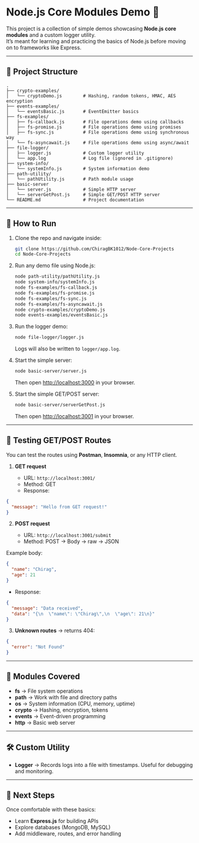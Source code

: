 # Node.js Core Modules Demo 🚀

This project is a collection of simple demos showcasing **Node.js core modules** and a custom logger utility.  
It’s meant for learning and practicing the basics of Node.js before moving on to frameworks like Express.

---

## 📂 Project Structure

```
.
├── crypto-examples/
│   └── cryptoDemo.js        # Hashing, random tokens, HMAC, AES encryption
├── events-examples/
│   └── eventsBasic.js       # EventEmitter basics
├── fs-examples/
│   ├── fs-callback.js       # File operations demo using callbacks
│   ├── fs-promise.js        # File operations demo using promises
│   ├── fs-sync.js           # File operations demo using synchronous way
│   └── fs-asyncawait.js     # File operations demo using async/await
├── file-logger/
│   ├── logger.js            # Custom logger utility
│   └── app.log              # Log file (ignored in .gitignore)
├── system-info/
│   └── systemInfo.js        # System information demo
├── path-utility/
│   └── pathUtility.js       # Path module usage
├── basic-server
│   └── server.js            # Simple HTTP server
│   └── serverGetPost.js     # Simple GET/POST HTTP server
└── README.md                # Project documentation
```

---

## 🚀 How to Run

1. Clone the repo and navigate inside:
   ```bash
   git clone https://github.com/ChiragBK1012/Node-Core-Projects
   cd Node-Core-Projects
   ```

2. Run any demo file using Node.js:
   ```bash
   node path-utility/pathUtility.js
   node system-info/systemInfo.js
   node fs-examples/fs-callback.js
   node fs-examples/fs-promise.js
   node fs-examples/fs-sync.js
   node fs-examples/fs-asyncawait.js
   node crypto-examples/cryptoDemo.js
   node events-examples/eventsBasic.js
   ```

3. Run the logger demo:
   ```bash
   node file-logger/logger.js
   ```
   Logs will also be written to `logger/app.log`.

4. Start the simple server:
   ```bash
   node basic-server/server.js
   ```
   Then open [http://localhost:3000](http://localhost:3000) in your browser.

5. Start the simple GET/POST server:
   ```bash
   node basic-server/serverGetPost.js
   ```
   Then open [http://localhost:3001](http://localhost:3001) in your browser.

---

## 📌 Testing GET/POST Routes

You can test the routes using **Postman**, **Insomnia**, or any HTTP client.

1. **GET request**

   * URL: `http://localhost:3001/`
   * Method: GET
   * Response:

```json
{
  "message": "Hello from GET request!"
}
```

2. **POST request**

   * URL: `http://localhost:3001/submit`
   * Method: POST → Body → raw → JSON

Example body:

```json
{
  "name": "Chirag",
  "age": 21
}
```

* Response:

```json
{
  "message": "Data received",
  "data": "{\n  \"name\": \"Chirag\",\n  \"age\": 21\n}"
}
```

3. **Unknown routes** → returns 404:

```json
{
  "error": "Not Found"
}
```

---

## 📌 Modules Covered
- **fs** → File system operations  
- **path** → Work with file and directory paths  
- **os** → System information (CPU, memory, uptime)  
- **crypto** → Hashing, encryption, tokens  
- **events** → Event-driven programming  
- **http** → Basic web server  

---

## 🛠️ Custom Utility
- **Logger** → Records logs into a file with timestamps. Useful for debugging and monitoring.

---

## 🎯 Next Steps
Once comfortable with these basics:
- Learn **Express.js** for building APIs  
- Explore databases (MongoDB, MySQL)  
- Add middleware, routes, and error handling  
